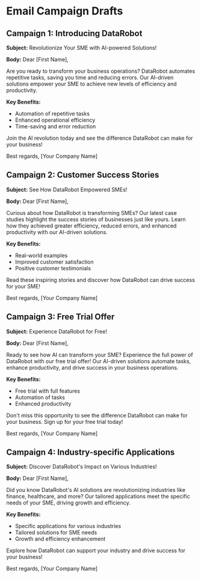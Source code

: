 # Email Campaign Drafts

## Campaign 1: Introducing DataRobot

**Subject:** Revolutionize Your SME with AI-powered Solutions!

**Body:**
Dear [First Name],

Are you ready to transform your business operations? DataRobot automates repetitive tasks, saving you time and reducing errors. Our AI-driven solutions empower your SME to achieve new levels of efficiency and productivity.

**Key Benefits:**
- Automation of repetitive tasks
- Enhanced operational efficiency
- Time-saving and error reduction

Join the AI revolution today and see the difference DataRobot can make for your business!

Best regards,
[Your Company Name]

## Campaign 2: Customer Success Stories

**Subject:** See How DataRobot Empowered SMEs!

**Body:**
Dear [First Name],

Curious about how DataRobot is transforming SMEs? Our latest case studies highlight the success stories of businesses just like yours. Learn how they achieved greater efficiency, reduced errors, and enhanced productivity with our AI-driven solutions.

**Key Benefits:**
- Real-world examples
- Improved customer satisfaction
- Positive customer testimonials

Read these inspiring stories and discover how DataRobot can drive success for your SME!

Best regards,
[Your Company Name]

## Campaign 3: Free Trial Offer

**Subject:** Experience DataRobot for Free!

**Body:**
Dear [First Name],

Ready to see how AI can transform your SME? Experience the full power of DataRobot with our free trial offer! Our AI-driven solutions automate tasks, enhance productivity, and drive success in your business operations.

**Key Benefits:**
- Free trial with full features
- Automation of tasks
- Enhanced productivity

Don't miss this opportunity to see the difference DataRobot can make for your business. Sign up for your free trial today!

Best regards,
[Your Company Name]

## Campaign 4: Industry-specific Applications

**Subject:** Discover DataRobot's Impact on Various Industries!

**Body:**
Dear [First Name],

Did you know DataRobot's AI solutions are revolutionizing industries like finance, healthcare, and more? Our tailored applications meet the specific needs of your SME, driving growth and efficiency.

**Key Benefits:**
- Specific applications for various industries
- Tailored solutions for SME needs
- Growth and efficiency enhancement

Explore how DataRobot can support your industry and drive success for your business!

Best regards,
[Your Company Name]
